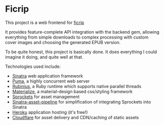 # Ficrip

This project is a web frontend for [ficrip](toroidal-code/ficrip)

It provides feature-complete API integration with the backend gem, allowing everything from
simple downloads to complex processing with custom cover images and choosing the
generated EPUB version.

To be quite honest, this project is basically done. It does everything I could
imagine it doing, and quite well at that.

Technologies used include:
- [Sinatra](https://github.com/sinatra/sinatra) web application framework
- [Puma](https://github.com/puma/puma), a highly concurrent web server
- [Rubinius](https://github.com/rubinius/rubinius), a Ruby runtime which supports native parallel threads
- [Materialize](https://github.com/Dogfalo/materialize), a material-design based css/styling framework
- [Sprockets](https://github.com/rails/sprockets) for asset management
- [Sinatra-asset-pipeline](https://github.com/kalasjocke/sinatra-asset-pipeline) for simplification of integrating Sprockets into Sinatra
- [Heroku](heroku.com) application hosting (it's free!)
- [Cloudflare](cloudflare.com) for asset delivery and CDN/caching of static assets
